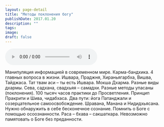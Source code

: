 ```yaml
---
layout: page-detail
title: "Методы поклонения богу"
publishDate: 2017.01.20
description: ""
tags:
image:
draft: false
---
```


<audio title="2017.01.20 - Методы поклонения богу.mp3" src="/upload/iblock/006/006307082eb827e386127c98fa1a5924.mp3" controls=""></audio>

 Манипуляция информацией в современном мире. Карма-бандхика. 4 главных вопроса в жизни. Ишвара, Праджня, Хираньягарбха, Вишва, Тайджаса. Тат твам аси – ты есть Ишвара. Мокша Дхарма. Разные виды дхармы. Сева, садхана, свадхьяя – самадхи. Разные методы упасаны (поклонения). 100 тысяч часов практики до Просветления. Принцип Пракрити и Шива, чидабхаса. Два пути: йога Патанджали и созерцательное самоосвобождение. Шравана, Манана и Нидидхьясана. Нужно обнаружить в себе бесконечное сознание. Помнить о Боге с помощью осоознанности. Раса – бхава – сакшаткара. Невозможно памятовать о Боге без преданности. 

  
